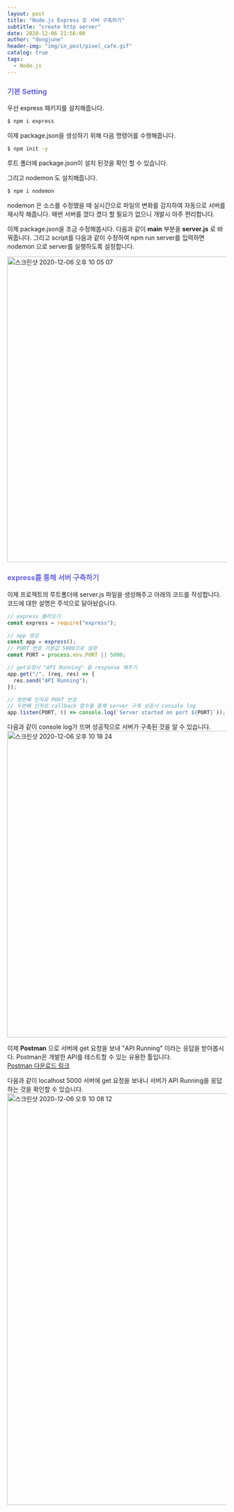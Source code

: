 ```yaml
---
layout: post
title: "Node.js Express 로 서버 구축하기"
subtitle: "create http server"
date: 2020-12-06 21:56:00
author: "dongjune"
header-img: "img/in_post/pixel_cafe.gif"
catalog: true
tags:
  - Node.js
---
```

### <span style="color:rgba(0,0,200,0.6)">기본 Setting</span>
우선 express 패키지를 설치해줍니다.

```bash
$ npm i express
```

이제 package.json을 생성하기 위해 다음 명령어를 수행해줍니다. 

```bash
$ npm init -y
```

루트 폴더에 package.json이 설치 된것을 확인 할 수 있습니다.
  
그리고 nodemon 도 설치해줍니다.

```bash
$ npm i nodemon
```

nodemon 은 소스를 수정했을 때 실시간으로 파일의 변화를 감지하여 자동으로 서버를 재시작 해줍니다.
매번 서버를 껐다 켰다 할 필요가 없으니 개발시 아주 편리합니다.

이제 package.json을 조금 수정해봅시다. 다음과 같이 **main** 부분을 **server.js** 로 바꿔줍니다. 그리고 script를 다음과 같이 수정하여 npm run server를 입력하면 nodemon 으로 server를 실행하도록 설정합니다.  

<img width="700" alt="스크린샷 2020-12-06 오후 10 05 07" src="https://user-images.githubusercontent.com/53213397/101280930-6bd94c80-380f-11eb-8052-414c2fd15458.png">

### <span style="color:rgba(0,0,200,0.6)">express를 통해 서버 구축하기</span>
이제 프로젝트의 루트폴더에 server.js 파일을 생성해주고 아래의 코드를 작성합니다. 코드에 대한 설명은 주석으로 달아놨습니다.

```javascript
// express 불러오기
const express = require("express");

// app 생성
const app = express();
// PORT 번호 기본값 5000으로 설정
const PORT = process.env.PORT || 5000;

// get요청시 "API Running" 을 response 해주기
app.get("/", (req, res) => {
  res.send("API Running");
});

// 첫번째 인자로 PORT 번호
// 두번째 인자로 callback 함수를 통해 server 구축 성공시 console log
app.listen(PORT, () => console.log(`Server started on port ${PORT}`));
```

다음과 같이 console log가 뜨며 성공적으로 서버가 구축된 것을 알 수 있습니다.
<img width="702" alt="스크린샷 2020-12-06 오후 10 18 24" src="https://user-images.githubusercontent.com/53213397/101281168-fd958980-3810-11eb-8baa-576b620ae762.png">  

이제 **Postman** 으로 서버에 get 요청을 보내 "API Running" 이라는 응답을 받아봅시다. Postman은 개발한 API를 테스트할 수 있는 유용한 툴입니다.  
[Postman 다운로드 링크](https://www.postman.com/)

다음과 같이 localhost 5000 서버에 get 요청을 보내니 서버가 API Running을 응답 하는 것을 확인할 수 있습니다.
<img width="943" alt="스크린샷 2020-12-06 오후 10 08 12" src="https://user-images.githubusercontent.com/53213397/101280965-b1961500-380f-11eb-8084-8f4e0baa5baf.png">